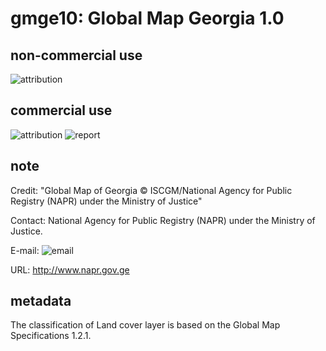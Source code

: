 # gmge10: Global Map Georgia 1.0
## non-commercial use
![attribution](https://globalmaps.github.io/globalmaps/attribution.png)
## commercial use
![attribution](https://globalmaps.github.io/globalmaps/attribution.png)  ![report](https://globalmaps.github.io/globalmaps/report.png)

## note
Credit: "Global Map of Georgia © ISCGM/National Agency for Public Registry (NAPR) under the Ministry of Justice"

Contact: National Agency for Public Registry (NAPR) under the Ministry of Justice. 

E-mail: ![email](https://www.iscgm.org/gmd/images/email/georgia.png)

URL: http://www.napr.gov.ge

## metadata
The classification of Land cover layer is based on the Global Map Specifications 1.2.1. 

